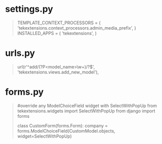 settings.py
====================
>TEMPLATE_CONTEXT_PROCESSORS = (
>    'tekextensions.context_processors.admin_media_prefix',
>)
>INSTALLED_APPS = (
>    'tekextensions',
>)

urls.py
====================
>url(r'^add/(?P<model_name>\w+)/?$', 'tekextensions.views.add_new_model'),

forms.py
====================
>#override any ModelChoiceField widget with SelectWithPopUp
>from tekextensions.widgets import SelectWithPopUp
>from django import forms
>
>class CustomForm(forms.Form):
>    company = forms.ModelChoiceField(CustomModel.objects, widget=SelectWithPopUp)
